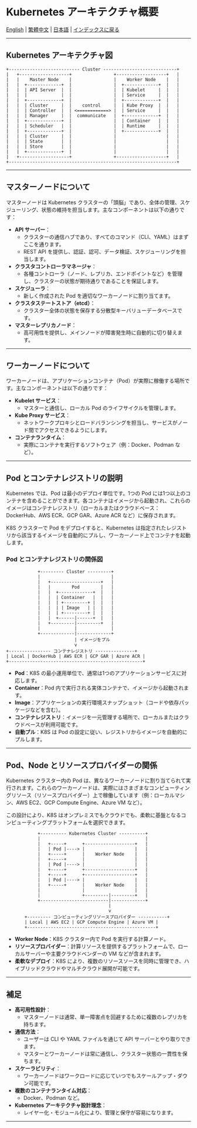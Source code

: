 # Kubernetes アーキテクチャ概要

[English](../en/03_k8s_architecture_overview.md) | [繁體中文](../zh-tw/03_k8s_architecture_overview.md) | [日本語](../ja/03_k8s_architecture_overview.md) | [インデックスに戻る](../README.md)

---

## Kubernetes アーキテクチャ図

```
+--------------------------- Cluster ----------------------------+
|   +-------------------+                +-------------------+   |
|   |    Master Node    |                |    Worker Node    |   |
|   |  +-------------+  |                |  +-------------+  |   |
|   |  | API Server  |  |                |  | Kubelet     |  |   |
|   |  |             |  |                |  | Service     |  |   |
|   |  +-------------+  |                |  +-------------+  |   |
|   |  | Cluster     |  |    control     |  | Kube Proxy  |  |   |
|   |  | Controller  |  | <============> |  | Service     |  |   |
|   |  | Manager     |  |  communicate   |  +-------------+  |   |
|   |  +-------------+  |                |  | Container   |  |   |
|   |  | Scheduler   |  |                |  | Runtime     |  |   |
|   |  +-------------+  |                |  +-------------+  |   |
|   |  | Cluster     |  |                |                   |   |
|   |  | State       |  |                |                   |   |
|   |  | Store       |  |                |                   |   |
|   |  +-------------+  |                |                   |   |
|   +-------------------+                +-------------------+   |
+----------------------------------------------------------------+
```

---

## マスターノードについて

マスターノードは Kubernetes クラスターの「頭脳」であり、全体の管理、スケジューリング、状態の維持を担当します。主なコンポーネントは以下の通りです：

- **API サーバー**：
  - クラスターの通信ハブであり、すべてのコマンド（CLI、YAML）はまずここを通ります。
  - REST API を提供し、認証、認可、データ検証、スケジューリングを担当します。
- **クラスタコントローラマネージャ**：
  - 各種コントローラ（ノード、レプリカ、エンドポイントなど）を管理し、クラスターの状態が期待通りであることを保証します。
- **スケジューラ**：
  - 新しく作成された Pod を適切なワーカーノードに割り当てます。
- **クラスタステートストア（etcd）**：
  - クラスター全体の状態を保存する分散型キーバリューデータベースです。
- **マスターレプリカノード**：
  - 高可用性を提供し、メインノードが障害発生時に自動的に切り替えます。

---

## ワーカーノードについて

ワーカーノードは、アプリケーションコンテナ（Pod）が実際に稼働する場所です。主なコンポーネントは以下の通りです：

- **Kubelet サービス**：
  - マスターと通信し、ローカル Pod のライフサイクルを管理します。
- **Kube Proxy サービス**：
  - ネットワークプロキシとロードバランシングを担当し、サービスがノード間でアクセスできるようにします。
- **コンテナランタイム**：
  - 実際にコンテナを実行するソフトウェア（例：Docker、Podman など）。

---

## Pod とコンテナレジストリの説明

Kubernetes では、Pod は最小のデプロイ単位です。1つの Pod には1つ以上のコンテナを含めることができます。各コンテナはイメージから起動され、これらのイメージはコンテナレジストリ（ローカルまたはクラウドベース：DockerHub、AWS ECR、GCP GAR、Azure ACR など）に保存されます。

K8S クラスターで Pod をデプロイすると、Kubernetes は指定されたレジストリから該当するイメージを自動的にプルし、ワーカーノード上でコンテナを起動します。

### Pod とコンテナレジストリの関係図

```
            +--------- Cluster ---------+
            |                           |
            |   +-------------------+   |
            |   |        Pod        |   |
            |   |  +-------------+  |   |
            |   |  | Container   |  |   |
            |   |  | +---------+ |  |   |
            |   |  | | Image   | |  |   |
            |   |  | +---------+ |  |   |
            |   |  +------|------+  |   |
            |   +---------|---------+   |
            |             |             |
            +-------------|-------------+
                          | イメージをプル
                          v
+---------------- コンテナレジストリ ---------------+
| Local | DockerHub | AWS ECR | GCP GAR | Azure ACR |
+---------------------------------------------------+
```
- **Pod**：K8S の最小運用単位で、通常は1つのアプリケーションサービスに対応します。
- **Container**：Pod 内で実行される実体コンテナで、イメージから起動されます。
- **Image**：アプリケーションの実行環境スナップショット（コードや依存パッケージなどを含む）。
- **コンテナレジストリ**：イメージを一元管理する場所で、ローカルまたはクラウドベースが利用可能です。
- **自動プル**：K8S は Pod の設定に従い、レジストリからイメージを自動的にプルします。

---

## Pod、Node とリソースプロバイダーの関係

Kubernetes クラスター内の Pod は、異なるワーカーノードに割り当てられて実行されます。これらのワーカーノードは、実際にはさまざまなコンピューティングリソース（リソースプロバイダー）上で稼働しています（例：ローカルマシン、AWS EC2、GCP Compute Engine、Azure VM など）。

この設計により、K8S はオンプレミスでもクラウドでも、柔軟に基盤となるコンピューティングプラットフォームを選択できます。

```
            +---------- Kubernetes Cluster ----------+
            |                                        |
            |   +-----+      +-------------------+   |
            |   | Pod |----> |                   |   |
            |   +-----+      |    Worker Node    |   |
            |   +-----+      |                   |   |
            |   | Pod |----> |                   |   |
            |   +-----+      +-------------------+   |
            |   +-----+      +-------------------+   |
            |   | Pod |----> |                   |   |
            |   +-----+      |    Worker Node    |   |
            |                |                   |   |
            |                +---------|---------+   |
            +--------------------------|-------------+
                                       |
                                       v
       +--------- コンピューティングリソースプロバイダー -----------+
       | Local | AWS EC2 | GCP Compute Engine | Azure VM |
       +-------------------------------------------------+
```
- **Worker Node**：K8S クラスター内で Pod を実行する計算ノード。
- **リソースプロバイダー**：計算リソースを提供するプラットフォームで、ローカルサーバーや主要クラウドベンダーの VM などが含まれます。
- **柔軟なデプロイ**：K8S により、複数のリソースソースを同時に管理でき、ハイブリッドクラウドやマルチクラウド展開が可能です。

---

## 補足

- **高可用性設計**：
  - マスターノードは通常、単一障害点を回避するために複数のレプリカを持ちます。
- **通信方法**：
  - ユーザーは CLI や YAML ファイルを通じて API サーバーとやり取りできます。
  - マスターとワーカーノードは常に通信し、クラスター状態の一貫性を保ちます。
- **スケーラビリティ**：
  - ワーカーノードはワークロードに応じていつでもスケールアップ・ダウン可能です。
- **複数のコンテナランタイム対応**：
  - Docker、Podman など。
- **Kubernetes アーキテクチャ設計理念**：
  - レイヤー化・モジュール化により、管理と保守が容易になります。

--- 